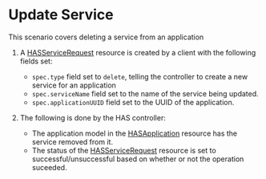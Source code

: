 # Update Service

This scenario covers deleting a service from an application

1. A [HASServiceRequest](input-hasServiceRequest.yaml) resource is created by a client with the following fields set:

   - `spec.type` field set to `delete`, telling the controller to create a new service for an application
   - `spec.serviceName` field set to the name of the service being updated.
   - `spec.applicationUUID` field set to the UUID of the application.

2. The following is done by the HAS controller:

   - The application model in the [HASApplication](output-hasApplication.yaml) resource has the service removed from it.
   - The status of the [HASServiceRequest](output-hasServiceRequest.yaml) resource is set to successful/unsuccessful based on whether or not the operation suceeded.
